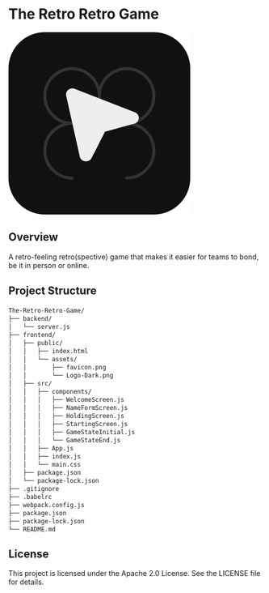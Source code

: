 # The Retro Retro Game

![TRRG Logo](frontend/public/assets/Logo-Dark.png)

## Overview
A retro-feeling retro(spective) game that makes it easier for teams to bond, be it in person or online.

## Project Structure
```plaintext
The-Retro-Retro-Game/
├── backend/
│   └── server.js
├── frontend/
│   ├── public/
│   │   ├── index.html
│   │   └── assets/
│   │       ├── favicon.png
│   │       └── Logo-Dark.png
│   ├── src/
│   │   ├── components/
│   │   │   ├── WelcomeScreen.js
│   │   │   ├── NameFormScreen.js
│   │   │   ├── HoldingScreen.js
│   │   │   ├── StartingScreen.js
│   │   │   ├── GameStateInitial.js
│   │   │   └── GameStateEnd.js
│   │   ├── App.js
│   │   ├── index.js
│   │   └── main.css
│   ├── package.json
│   └── package-lock.json
├── .gitignore
├── .babelrc
├── webpack.config.js
├── package.json
├── package-lock.json
└── README.md
```

## License
This project is licensed under the Apache 2.0 License. See the LICENSE file for details.
